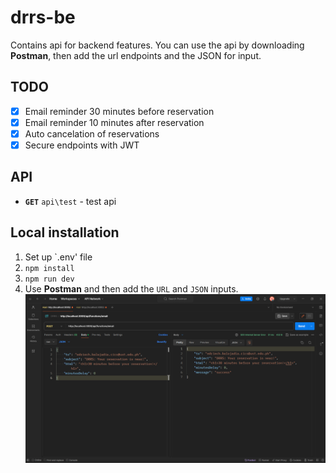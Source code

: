 # drrs-be
Contains api for backend features. You can use the api by downloading **Postman**, then add the url endpoints and the JSON for input.

## TODO
- [x] Email reminder 30 minutes before reservation
- [x] Email reminder 10 minutes after reservation
- [x] Auto cancelation of reservations
- [x] Secure endpoints with JWT

## API
- **`GET`** `api\test` - test api

## Local installation
1. Set up `.env' file
2. `npm install`
3. `npm run dev`
4. Use **Postman** and then add the `URL` and `JSON` inputs.
![Postman Sample](postman_sample.png)
